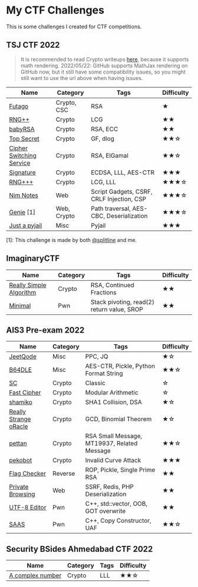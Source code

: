# My CTF Challenges

This is some challenges I created for CTF competitions.

## TSJ CTF 2022

> It is recommended to read Crypto writeups [here](https://blog.maple3142.net/2022/02/28/tsjctf-2021-writeups/), because it supports math rendering.
> 2022/05/22: GitHub supports MathJax rendering on GitHub now, but it still have some compatibility issues, so you might still want to use the url above when having issues.

| Name                                                                | Category    | Tags                                      | Difficulty |
| ------------------------------------------------------------------- | ----------- | ----------------------------------------- | ---------- |
| [Futago](<TSJ CTF 2022/Futago>)                                     | Crypto, CSC | RSA                                       | ★          |
| [RNG++](<TSJ CTF 2022/RNG++>)                                       | Crypto      | LCG                                       | ★★         |
| [babyRSA](<TSJ CTF 2022/babyRSA>)                                   | Crypto      | RSA, ECC                                  | ★★         |
| [Top Secret](<TSJ CTF 2022/Top Secret>)                             | Crypto      | GF, dlog                                  | ★★☆        |
| [Cipher Switching Service](<TSJ CTF 2022/Cipher Switching Service>) | Crypto      | RSA, ElGamal                              | ★★☆        |
| [Signature](<TSJ CTF 2022/Signature>)                               | Crypto      | ECDSA, LLL, AES-CTR                       | ★★★        |
| [RNG+++](<TSJ CTF 2022/RNG+++>)                                     | Crypto      | LCG, LLL                                  | ★★★☆       |
| [Nim Notes](<TSJ CTF 2022/Nim Notes>)                               | Web         | Script Gadgets, CSRF, CRLF Injection, CSP | ★★★☆       |
| [Genie](<TSJ CTF 2022/Genie>) [1]                                   | Web, Crypto | Path traversal, AES-CBC, Deserialization  | ★★★☆       |
| [Just a pyjail](<TSJ CTF 2022/Just a pyjail>)                       | Misc        | Pyjail                                    | ★★★        |

[1]: This challenge is made by both [@splitline](https://github.com/splitline/) and me.

## ImaginaryCTF

| Name                                                              | Category | Tags                                       | Difficulty |
| ----------------------------------------------------------------- | -------- | ------------------------------------------ | ---------- |
| [Really Simple Algorithm](<ImaginaryCTF/Really Simple Algorithm>) | Crypto   | RSA, Continued Fractions                   | ★★         |
| [Minimal](<ImaginaryCTF/Minimal>)                                 | Pwn      | Stack pivoting, read(2) return value, SROP | ★★         |

## AIS3 Pre-exam 2022

| Name                                                                | Category | Tags                                        | Difficulty |
| ------------------------------------------------------------------- | -------- | ------------------------------------------- | ---------- |
| [JeetQode](<AIS3 Pre-exam 2022/JeetQode>)                           | Misc     | PPC, JQ                                     | ★☆         |
| [B64DLE](<AIS3 Pre-exam 2022/B64DLE>)                               | Misc     | AES-CTR, Pickle, Python Format String       | ★★☆        |
| [SC](<AIS3 Pre-exam 2022/SC>)                                       | Crypto   | Classic                                     | ☆          |
| [Fast Cipher](<AIS3 Pre-exam 2022/Fast Cipher>)                     | Crypto   | Modular Arithmetic                          | ☆          |
| [shamiko](<AIS3 Pre-exam 2022/shamiko>)                             | Crypto   | SHA1 Collision, DSA                         | ★☆         |
| [Really Strange oRacle](<AIS3 Pre-exam 2022/Really Strange oRacle>) | Crypto   | GCD, Binomial Theorem                       | ★☆         |
| [pettan](<AIS3 Pre-exam 2022/pettan>)                               | Crypto   | RSA Small Message, MT19937, Related Message | ★★☆        |
| [pekobot](<AIS3 Pre-exam 2022/pekobot>)                             | Crypto   | Invalid Curve Attack                        | ★★★        |
| [Flag Checker](<AIS3 Pre-exam 2022/Flag Checker>)                   | Reverse  | ROP, Pickle, Single Prime RSA               | ★★         |
| [Private Browsing](<AIS3 Pre-exam 2022/Private Browsing>)           | Web      | SSRF, Redis, PHP Deserialization            | ★★         |
| [UTF-8 Editor](<AIS3 Pre-exam 2022/UTF-8 Editor>)                   | Pwn      | C++, std::vector, OOB, GOT overwrite        | ★★         |
| [SAAS](<AIS3 Pre-exam 2022/SAAS>)                                   | Pwn      | C++, Copy Constructor, UAF                  | ★★☆        |

## Security BSides Ahmedabad CTF 2022

| Name                                                                      | Category | Tags | Difficulty |
| ------------------------------------------------------------------------- | -------- | ---- | ---------- |
| [A complex number](<Security BSides Ahmedabad CTF 2022/A complex number>) | Crypto   | LLL  | ★★☆        |

